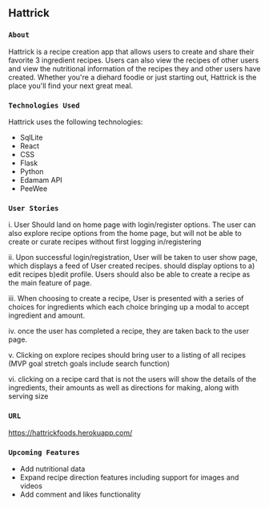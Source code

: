 ## Hattrick

### `About`
Hattrick is a recipe creation app that allows users to create and share their favorite 3 ingredient recipes. Users can also view the recipes of other users and view the nutritional information of the recipes they and other users have created. Whether you're a diehard foodie or just starting out, Hattrick is the place you'll find your next great meal.

### `Technologies Used`

Hattrick uses the following technologies:

* SqlLite
* React
* CSS
* Flask
* Python
* Edamam API
* PeeWee

### `User Stories`
i. User Should land on home page with login/register options. The user can also explore recipe options from the home page, but will not be able to create or curate recipes without first logging in/registering

ii. Upon successful login/registration,  User will be taken to user show page, which displays a feed of User created recipes. should display options to a) edit recipes b)edit profile. Users should also be able to create a recipe as the main feature of page.

iii. When choosing to create a recipe, User is presented with a series of choices for ingredients which each choice bringing up a modal to accept ingredient and amount.

iv. once the  user has completed a recipe, they are taken back to the user page.

v. Clicking on explore recipes should bring user to a listing of all recipes (MVP goal stretch goals include search function)

vi. clicking on a recipe card that is not the users will show the details of the ingredients, their amounts as well as directions for making, along with serving size

### `URL`
https://hattrickfoods.herokuapp.com/

### `Upcoming Features`
- Add nutritional data
- Expand recipe direction features including support for images and videos
- Add comment and likes functionality